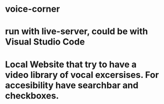 # voice-corner

# run with live-server, could be with Visual Studio Code

# Local Website that try to have a video library of vocal excersises. For accesibility have searchbar and checkboxes. 
